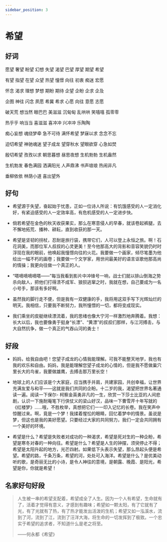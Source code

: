 ```yaml
---
sidebar_position: 3
---
```


# 希望

## 好词

愿望 奢望 盼望 幻想 失望 渴望 巴望 厚望 期望 希望

有望 指望 在望 众望 热望 憧憬 向往 初衷 痴迷 宏愿

怀念 渴求 理想 梦想 期盼 期待 企望 企盼 企求 企及

企图 神往 闪念 夙愿 希冀 希求 心愿 向往 意愿 志愿

破天荒 想当然 眼巴巴 美滋滋 沉甸甸 乱哄哄 笑嘻嘻 孤零零

热乎乎 响当当 喜滋滋 喜冲冲 兴冲冲 乐陶陶

痴心妄想 魂绕梦牵 急不可待 满怀希望 梦寐以求 念念不忘

迫切希望 神驰魂迷 望子成龙 望穿秋水 望眼欲穿 心急如焚

殷切希望 孜孜以求 朝思暮想 昼思夜想 生机勃勃 生机盎然

生机勃发 春色满园 洒满阳光 人声鼎沸 书声琅琅 热闹非凡

垂柳依依 林荫小道 喜出望外

## 好句

- 希望源于失望，奋起始于忧患，正如一位诗人所说：有饥饿感受的人一定消化好，有紧迫感受的人一定效率高，有危机感受的人一定进步快。

- 倘若希望在金色的秋天收获果实，那么在寒意侵人的早春，就该卷起裤腿，去不懈地拓荒、播种、耕耘，直到收获的那一天。

- 希望是坚韧的拐杖，忍耐是旅行袋，携带它们，人可以登上永恒之旅。啊！石花洞美，而那位军人叔叔的心灵更美！至今他那高大的背影和音容笑貌仍时时浮现在我的眼前，他唤起我憧憬向往的火花。我要做一个画家，倾尽笔墨为他绘出一幅不朽的画卷；我要做一个文学家，用世间最美好的语言讴歌他那高尚的情操；我更向往做一个真正的人。

- “嗒嘀嘀嘀嘀嗒——”每当我看到影片中冲锋号一响，战士们就以排山倒海之势杀向敌人，把他们打得溃不成军、狼狈逃窜之时，我就在想，自己要成为一名小号手，那该有多好啊。

- 虽然我的脚行走不便，但是我有一双健康的手，我将用这双手写下光辉灿烂的明天。我相信，只要我不断努力，我所憧憬的一切，都将变成现实。

- 我们乘坐的皮艇继续漂流着，我的思绪也像大宁河一样激烈地奔腾着。我想：长大以后，我也要像勇于挺身“长漂”、“黄漂”的叔叔们那样，与江河搏击，与大自然抗争，做一个真正的气吞山河的勇士！

## 好段

- 妈妈，给我自由吧！您望子成龙的心情我能理解。可我不能整天地学，我也有我的欢乐和自由。妈妈，我是能理解您望子成龙的心情的，但是我不愿做巢穴里长大的鸟雀，我要做雄鹰，去搏击那万里长空！

- 地球上的人们应该是个大家庭，应当携手并肩，共建家园，共创幸福，让世界充满友爱与和平——这就是我们共同的企盼。十二岁的我，渴望把世界名著通读一遍。阅读一下保尔- 柯察金英勇非凡的一生，欣赏一下莎士比亚的人间悲剧，认识一下施耐庵笔下行侠仗义的梁山好汉，品味一下曹雪芹十年写就的《红楼梦》……哦，不胜枚举，真想把它们一一印入记忆的长卷。我在笑声中惊醒过来。啊，竟是一个梦！我揉着惺忪的眼睛，回忆着梦中的情景。虽说是梦，但这也是我的美好愿望。只要经过大家的共同努力，我们一定会共同拥有一个美好的环境。

- 希望是什么？希望是失败者对成功的一种渴求，希望是死对生的一种企盼，希望是寒冬对春的一种向往。希望是什么？希望是人生的钟摆，须臾停止不得；希望是太阳升起的地方，光芒四射。如果低下头表示失望，那么昂起头便是希望。希望的路，千条万条，希望的河，处处可入海洋。希望是什么？是优美动听的歌，是奇丽无比的小诗，是令人神往的意境，是朝露、晚霞、是阳光，希望是你，你就是希望！

## 名家好句好段

> 人生被一串的希望支配着，希望成全了人生。因为一个人有希望，生命就有了，活着才觉得有意义，才感到有趣味；希望如一颗太阳，有了它就有了光，有了光就有了热，有了热才能发出活泼的生机；希望又如一泓溪水，流到了河，流到了江，流到了汪洋大海，将生命的一切发挥到了极致。一个忠实于希望的追求者，不知道什么是老之将至。
>
> ——何永都《希望》
